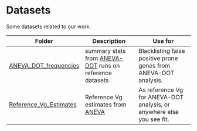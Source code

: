# Datasets
Some datasets related to our work.

|Folder | Description | Use for|
|- | - | - |
|[ANEVA_DOT_frequencies](https://github.com/PejLab/Datasets/tree/master/ANEVA_DOT_frequencies) | summary stats from [ANEVA-DOT](https://www.biorxiv.org/content/biorxiv/early/2019/05/09/632794.full.pdf) runs on reference datasets  | Blacklisting false positive prone genes from ANEVA-DOT analysis.|
|[Reference_Vg_Estimates](https://github.com/PejLab/Datasets/tree/master/Reference_Vg_Estimates)| Reference Vg estimates from [ANEVA](https://www.biorxiv.org/content/biorxiv/early/2019/05/09/632794.full.pdf) | As reference Vg for ANEVA-DOT analysis, or anywhere else you see fit.|
